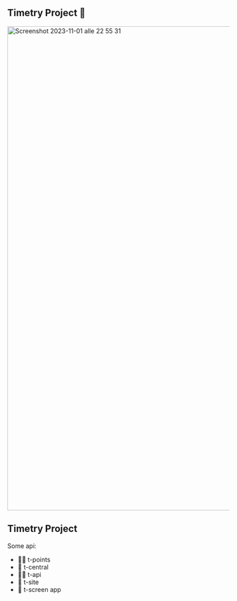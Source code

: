## Timetry Project 👋

<img width="1098" alt="Screenshot 2023-11-01 alle 22 55 31" src="https://github.com/timetry-me/.github/assets/949194/6877ea3c-c1b7-478a-96d6-fd594d3abcc2">


##  **Timetry Project**
Some api:
- 🙋‍♀️ t-points
- 🌈 t-central
- 👩‍💻 t-api
- 🍿 t-site
- 🧙 t-screen app

